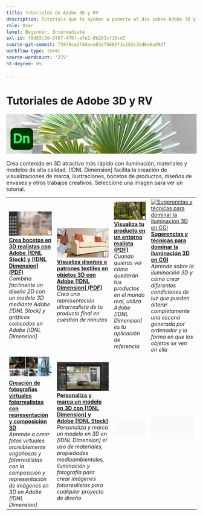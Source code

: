 ```yaml
---
title: Tutoriales de Adobe 3D y RV
description: Tutorials que te ayudan a ponerte al día sobre Adobe 3D y RV
role: User
level: Beginner, Intermediate
exl-id: f9d03c3d-0767-476f-a7e1-0b283cf16cd3
source-git-commit: f5976ce274daea03ef5066f1c292c3ed6a6ad92f
workflow-type: tm+mt
source-wordcount: '275'
ht-degree: 0%

---
```


# Tutoriales de Adobe 3D y RV

![Imagen de héroe de Creative Cloud](../assets/Dimenio.jpg)

Crea contenido en 3D atractivo más rápido con iluminación, materiales y modelos de alta calidad. [!DNL Dimension] facilita la creación de visualizaciones de marca, ilustraciones, bocetos de productos, diseños de envases y otros trabajos creativos. Seleccione una imagen para ver un tutorial.

<table>
<tr>
 <td>
   <a href="assets/CreateRealistic3DMockupswithAdobeStockandDimension.pdf">
      <img alt="Crea bocetos en 3D realistas con Adobe [!DNL Stock] y [!DNL Dimension]" src="assets/CreateRealistic3DMockupswithAdobeStockandDimension.jpg" />
   </a>
    <div>
   <a href="assets/CreateRealistic3DMockupswithAdobeStockandDimension.pdf"><strong>Crea bocetos en 3D realistas con Adobe [!DNL Stock] y [!DNL Dimension] (PDF)</strong></a>
    </div>
    <em>Combina fácilmente un diseño 2D con un modelo 3D mediante Adobe [!DNL Stock] y gráficos colocados en Adobe [!DNL Dimension]</em>
    <br>
  </td>
  <td>
   <a href="assets/VisualizeTextileDesignsorPatternson3DObjectswithAdobeDimension.pdf">
      <img alt="Visualiza diseños o patrones textiles en objetos 3D con Adobe [!DNL Dimension]" src="assets/VisualizeTextileDesignsorPatternson3DObjectswithAdobeDimension.jpg" />
   </a>
    <div>
   <a href="assets/VisualizeTextileDesignsorPatternson3DObjectswithAdobeDimension.pdf"><strong>Visualiza diseños o patrones textiles en objetos 3D con Adobe [!DNL Dimension] (PDF)</strong></a>
    </div>
    <em>Crea una representación ultrarrealista de tu producto final en cuestión de minutos</em>
    <br>
  </td>
  <td>
   <a href="../cce/assets/VisualizeyourProductinaRealisticEnvironment.pdf">
      <img alt="Visualiza tu producto en un entorno realista" src="assets/VisualizeyourProductinaRealisticEnvironment.jpg" />
   </a>
    <div>
   <a href="../cce/assets/VisualizeyourProductinaRealisticEnvironment.pdf"><strong>Visualiza tu producto en un entorno realista (PDF)</strong></a>
    </div>
    <em>Cuando quieras ver cómo quedarán tus productos en el mundo real, utiliza Adobe [!DNL Dimension] es tu aplicación de referencia</em>
    <br>
  </td>
  <td>
   <a href="mastering3dlighting.md">
      <img alt="Sugerencias y técnicas para dominar la iluminación 3D en CGI" src="assets/Mastering3dlighting_1.gif" />
   </a>
    <div>
   <a href="mastering3dlighting.md"><strong>Sugerencias y técnicas para dominar la iluminación 3D en CGI</strong></a>
    </div>
    <em>Aprende sobre la iluminación 3D y cómo crear diferentes condiciones de luz que pueden alterar completamente una escena generada por ordenador y la forma en que los objetos se ven en ella</em>
    <br>
  </td>
</tr>
<tr>
  <td>
   <a href="photorealistic.md">
      <img alt="Creación de fotografías virtuales fotorrealistas con representación y composición 3D" src="assets/Photorealistic_TOC.png" />
   </a>
    <div>
   <a href="photorealistic.md"><strong>Creación de fotografías virtuales fotorrealistas con representación y composición 3D</strong></a>
    </div>
    <em>Aprende a crear fotos virtuales increíblemente engañosas y fotorrealistas con la composición y representación de imágenes en 3D en Adobe [!DNL Dimension]</em>
    <br>
  </td>
  <td>
   <a href="3ddimensionstock.md">
      <img alt="Personaliza y marca un modelo en 3D con [!DNL Dimension] y Adobe [!DNL Stock]" src="assets/3ddimensionstock.jpg" />
   </a>
    <div>
   <a href="3ddimensionstock.md"><strong>Personaliza y marca un modelo en 3D con [!DNL Dimension] y Adobe [!DNL Stock]</strong></a>
    </div>
    <em>Personaliza y marca un modelo en 3D en [!DNL Dimension] el uso de materiales, propiedades medioambientales, iluminación y fotografía para crear imágenes fotorrealistas para cualquier proyecto de diseño</em>
    <br>
  </td>
  <td>
    <img alt="Separador" src="../assets/Gray_thumbnail.png" />
    <div>
    <br>
  </td>
  <td>
    <img alt="Separador" src="../assets/Gray_thumbnail.png" />
    <div>
    <br>
  </td>
</tr>
</table>